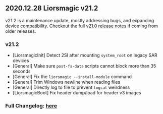 ## 2020.12.28 Liorsmagic v21.2

v21.2 is a maintenance update, mostly addressing bugs, and expanding device compatibility. Checkout the full [v21.0 release notes](https://topjohnwu.github.io/Liorsmagic/releases/21000.html) if coming from older releases.

### v21.2

- [LiorsmagicInit] Detect 2SI after mounting `system_root` on legacy SAR devices
- [General] Make sure `post-fs-data` scripts cannot block more than 35 seconds
- [General] Fix the `liorsmagic --install-module` command
- [General] Trim Windows newline when reading files
- [General] Directly log to file to prevent `logcat` weirdness
- [LiorsmagicBoot] Fix header dump/load for header v3 images

### Full Changelog: [here](https://topjohnwu.github.io/Liorsmagic/changes.html)
